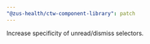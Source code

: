 ```yaml
---
"@zus-health/ctw-component-library": patch
---
```


Increase specificity of unread/dismiss selectors.
